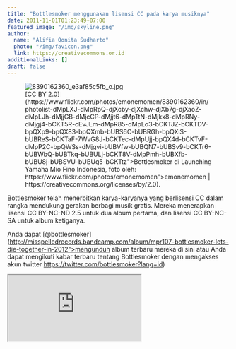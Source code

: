 ```yaml
---
title: "Bottlesmoker menggunakan lisensi CC pada karya musiknya"
date: 2011-11-01T01:23:49+07:00
featured_image: "/img/skyline.png"
author:
  name: "Alifia Qonita Sudharto"
  photo: "/img/favicon.png"
  link: https://creativecommons.or.id
additionalLinks: []
draft: false
---
```




<figure class="figure w-100 mt-2 mb-4">

  <img src="../../uploads/8390162360_e3af85c5fb_o.jpg" alt="8390162360_e3af85c5fb_o.jpg" class="figure-img img-fluid">

  <figcaption class="figure-caption">[CC BY 2.0](https://www.flickr.com/photos/emonemomen/8390162360/in/photolist-dMpLXJ-dMpRpQ-djXcby-djXchw-djXb7g-djXaoZ-dMpLJh-dMjjGB-dMjcCP-dMjjt6-dMpTtN-dMjkx8-dMpRNy-dMjgj4-bCKT5R-cEvJLm-dMpR85-dMpLo3-bCKTJZ-bCKTDV-bpQXp9-bpQX83-bpQXmb-bUBS6C-bUBRGh-bpQXiS-bUBReS-bCKTaF-7WvG8J-bCKTec-dMpUjj-bpQX4d-bCKTvF-dMpP2C-bpQWSs-dMjgvi-bUBVfw-bUBQN7-bUBSv9-bCKTr6-bUBWbQ-bUBTkq-bUBULj-bCKT8V-dMpPmh-bUBXfb-bUBU8j-bUBSVU-bUBUq5-bCKTtz">Bottlesmoker di Launching Yamaha Mio Fino Indonesia, foto oleh: https://www.flickr.com/photos/emonemomen">emonemomen | https://creativecommons.org/licenses/by/2.0).</figcaption>

</figure>

[Bottlesmoker](http://bottlesmoker.asia) telah menerbitkan karya-karyanya yang berlisensi CC dalam rangka mendukung gerakan berbagi musik gratis. Mereka menerapkan lisensi CC BY-NC-ND 2.5 untuk dua album pertama, dan lisensi CC BY-NC-SA untuk album ketiganya.

Anda dapat [@bottlesmoker](http://misspelledrecords.bandcamp.com/album/mpr107-bottlesmoker-lets-die-together-in-2012">mengunduh album terbaru mereka di sini atau Anda dapat mengikuti kabar terbaru tentang Bottlesmoker dengan mengakses akun twitter https://twitter.com/bottlesmoker?lang=id)

<div>

  <iframe src="https://www.youtube.com/embed/g_JobvoIIZs" title="YouTube video" allowfullscreen></iframe>

</div>